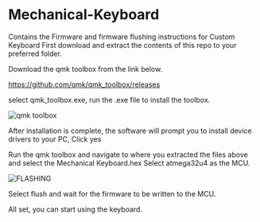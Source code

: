 # Mechanical-Keyboard
Contains the Firmware and firmware flushing instructions for Custom Keyboard
First download and extract the contents of this repo to your preferred folder.

Download the qmk toolbox from the link below.

https://github.com/qmk/qmk_toolbox/releases

select qmk_toolbox.exe, run the .exe file to install the toolbox.

![qmk toolbox](https://user-images.githubusercontent.com/10372716/193069749-86f423d0-a8f6-4cda-bd33-23ce6d79eeee.png)

After installation is complete, the software will prompt you to install
device drivers to your PC, Click yes

Run the qmk toolbox and navigate to where you extracted the files above and select the Mechanical Keyboard.hex
Select atmega32u4 as the MCU.

![FLASHING](https://user-images.githubusercontent.com/10372716/193075603-68ab9016-424c-4b74-8dad-6dae7f166821.png)

Select flush and wait for the firmware to be written to the MCU.

All set, you can start using the keyboard.
